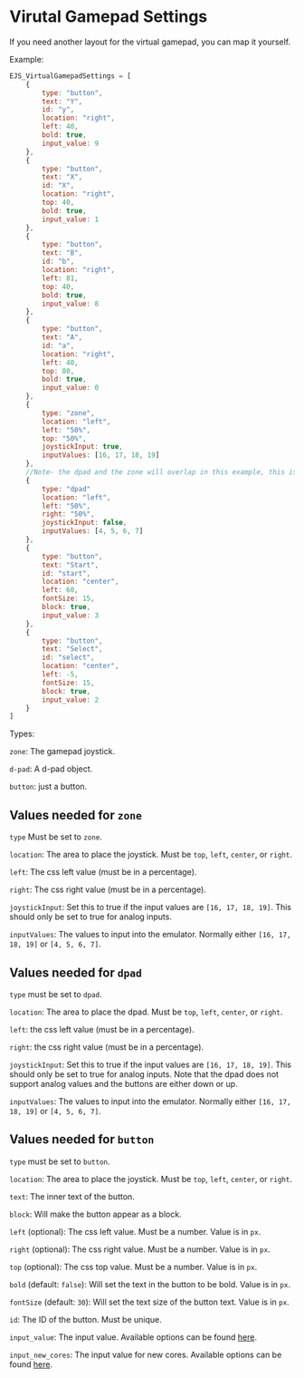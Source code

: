 
# Virutal Gamepad Settings

If you need another layout for the virtual gamepad, you can map it yourself.

Example:

```js
EJS_VirtualGamepadSettings = [
    {
        type: "button",
        text: "Y",
        id: "y",
        location: "right",
        left: 40,
        bold: true,
        input_value: 9
    },
    {
        type: "button",
        text: "X",
        id: "X",
        location: "right",
        top: 40,
        bold: true,
        input_value: 1
    },
    {
        type: "button",
        text: "B",
        id: "b",
        location: "right",
        left: 81,
        top: 40,
        bold: true,
        input_value: 8
    },
    {
        type: "button",
        text: "A",
        id: "a",
        location: "right",
        left: 40,
        top: 80,
        bold: true,
        input_value: 0
    },
    {
        type: "zone",
        location: "left",
        left: "50%",
        top: "50%",
        joystickInput: true,
        inputValues: [16, 17, 18, 19]
    },
    //Note- the dpad and the zone will overlap in this example, this is just to show what it should look like.
    {
        type: "dpad"
        location: "left",
        left: "50%",
        right: "50%",
        joystickInput: false,
        inputValues: [4, 5, 6, 7]
    },
    {
        type: "button",
        text: "Start",
        id: "start",
        location: "center",
        left: 60,
        fontSize: 15,
        block: true,
        input_value: 3
    },
    {
        type: "button",
        text: "Select",
        id: "select",
        location: "center",
        left: -5,
        fontSize: 15,
        block: true,
        input_value: 2
    }
]
```

Types:

`zone`: The gamepad joystick.

`d-pad`: A d-pad object.

`button`: just a button.

## Values needed for `zone`

`type` Must be set to `zone`.

`location`: The area to place the joystick. Must be `top`, `left`, `center`, or `right`.

`left`: The css left value (must be in a percentage).

`right`: The css right value (must be in a percentage).

`joystickInput`: Set this to true if the input values are `[16, 17, 18, 19]`. This should only be set to true for analog inputs.

`inputValues`: The values to input into the emulator. Normally either `[16, 17, 18, 19]` or `[4, 5, 6, 7]`.

## Values needed for `dpad`

`type` must be set to `dpad`.

`location`: The area to place the dpad. Must be `top`, `left`, `center`, or `right`.

`left`: the css left value (must be in a percentage).

`right`: the css right value (must be in a percentage).

`joystickInput`: Set this to true if the input values are `[16, 17, 18, 19]`. This should only be set to true for analog inputs. Note that the dpad does not support analog values and the buttons are either down or up.

`inputValues`: The values to input into the emulator. Normally either `[16, 17, 18, 19]` or `[4, 5, 6, 7]`.

## Values needed for `button`

`type` must be set to `button`.

`location`: The area to place the joystick. Must be `top`, `left`, `center`, or `right`.

`text`: The inner text of the button.

`block`: Will make the button appear as a block.

`left` (optional): The css left value. Must be a number. Value is in `px`.

`right` (optional): The css right value. Must be a number. Value is in `px`.

`top` (optional): The css top value. Must be a number. Value is in `px`.

`bold` (default: `false`): Will set the text in the button to be bold. Value is in `px`.

`fontSize` (default: `30`): Will set the text size of the button text. Value is in `px`.

`id`: The ID of the button. Must be unique.

`input_value`: The input value. Available options can be found [here](https://github.com/ethanaobrien/emulatorjs/blob/018c39d4065b866487f8f18ca88c9488eab69a6d/data/emu-main.js#L2998).

`input_new_cores`: The input value for new cores. Available options can be found [here](https://github.com/ethanaobrien/emulatorjs/blob/018c39d4065b866487f8f18ca88c9488eab69a6d/data/emu-main.js#L2998).
